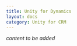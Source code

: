 ```yaml
---
title: Unity for Dynamics
layout: docs
category: Unity for CRM
---
```

*content to be added*  
